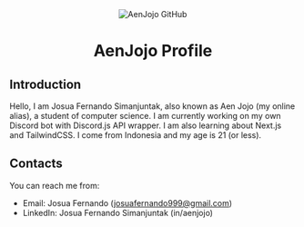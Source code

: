 <div align="center">
  <img src="https://avatars.githubusercontent.com/u/36470027?s=120" alt="AenJojo GitHub" />
  
  # AenJojo Profile
</div>

## Introduction
Hello, I am Josua Fernando Simanjuntak, also known as Aen Jojo (my online alias), a student of computer science.
I am currently working on my own Discord bot with Discord.js API wrapper.
I am also learning about Next.js and TailwindCSS.
I come from Indonesia and my age is 21 (or less).

## Contacts
You can reach me from:<br>
* Email: Josua Fernando (josuafernando999@gmail.com)
* LinkedIn: Josua Fernando Simanjuntak (in/aenjojo)

<!--
## Skills
* HTML - [short description about this skill]
* CSS - ...
* JS/TS - ...
* SQL - ...
* UI/UX - ...
* API - ...

<!--
<img src="./assets/facebook.svg" width="18"><span> | </span>Josua Fernando at Facebook<br>
<img src="./assets/instagram.svg" width="18"><span> | </span><a href="https://www.instagram.com/aenjojo__09">Josua Fernando at Instagram</a><br>
<img src="./assets/twitter.svg" width="18"><span> | </span>Aen Jojo at Twitter<br>
<img src="./assets/telegram.svg" width="18"><span> | </span>Aen Jojo at Telegram<br>

<div>
  Icons made by <a href="https://www.flaticon.com/authors/freepik" title="Freepik">Freepik</a> from <a href="https://www.flaticon.com/" title="Flaticon">www.flaticon.com</a>
</div>

<!--
**aenjojo/aenjojo** is a ✨ _special_ ✨ repository because its `README.md` (this file) appears on your GitHub profile.

Here are some ideas to get you started:

- 🔭 I’m currently working on ...
- 🌱 I’m currently learning ...
- 👯 I’m looking to collaborate on ...
- 🤔 I’m looking for help with ...
- 💬 Ask me about ...
- 📫 How to reach me: ...
- 😄 Pronouns: ...
- ⚡ Fun fact: ...
-->
